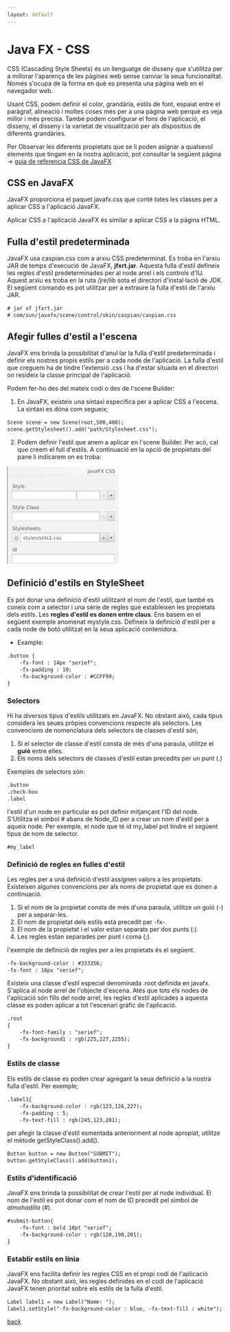 ```yaml
---
layout: default
---
```


# Java FX - CSS

CSS (Cascading Style Sheets) és un llenguatge de disseny que s'utilitza per a millorar l'aparença de les pàgines web sense canviar la seua funcionalitat. Només s'ocupa de la forma en què es presenta una pàgina web en el navegador web.

Usant CSS, podem definir el color, grandària, estils de font, espaiat entre el paràgraf, alineació i moltes coses més per a una pàgina web perquè es veja millor i més precisa. També podem configurar el fons de l'aplicació, el disseny, el disseny i la varietat de visualització per als dispositius de diferents grandàries.

Per Observar les diferents propietats que se li poden asignar a qualsevol elements que tingam en la nostra aplicació, pot consultar la següent pàgina -> [guia de referencia CSS de JavaFX](https://docs.oracle.com/javafx/2/api/javafx/scene/doc-files/cssref.html)


## CSS en JavaFX

JavaFX proporciona el paquet javafx.css que conté totes les classes per a aplicar CSS a l'aplicació JavaFX.

Aplicar CSS a l'aplicació JavaFX és similar a aplicar CSS a la pàgina HTML. 

## Fulla d'estil predeterminada

JavaFX usa caspian.css com a arxiu CSS predeterminat. Es troba en l'arxiu JAR de temps d'execució de JavaFX, **jfxrt.jar**. Aquesta fulla d'estil defineix les regles d'estil predeterminades per al node arrel i els controls d'IU. Aquest arxiu es troba en la ruta /jre/lib sota el directori d'instal·lació de JDK. El següent comando es pot utilitzar per a extraure la fulla d'estil de l'arxiu JAR.

~~~
# jar xf jfxrt.jar    
# com/sun/javafx/scene/control/skin/caspian/caspian.css
~~~

## Afegir fulles d'estil a l'escena

JavaFX ens brinda la possibilitat d'anul·lar la fulla d'estil predeterminada i definir els nostres propis estils per a cada node de l'aplicació. La fulla d'estil que creguem ha de tindre l'extensió .css i ha d'estar situada en el directori on resideix la classe principal de l'aplicació.

Podem fer-ho des del mateix codi o des de l'scene Builder:

1. En JavaFX, existeix una sintaxi específica per a aplicar CSS a l'escena. La sintaxi es dóna com segueix;
~~~
Scene scene = new Scene(root,500,400);
scene.getStylesheet().add("path/Stylesheet.css");
~~~

2. Podem definir l'estil que anem a aplicar en l'scene Builder. Per acò, cal que creem el full d'estils. A continuació en la opció de propietats del pane li indicarem on es troba:

![css](./images/css1.png)

## Definició d'estils en StyleSheet

Es pot donar una definició d'estil utilitzant el nom de l'estil, que també es coneix com a selector i una sèrie de regles que estableixen les propietats dels estils. Les **regles d'estil es donen entre claus**. Ens basem en el següent exemple anomenat mystyle.css. Defineix la definició d'estil per a cada node de botó utilitzat en la seua aplicació contenidora.

- Example:
~~~
.button {
    -fx-font : 14px "serief";
    -fx-padding : 10;
    -fx-background-color : #CCFF99;
}
~~~

### Selectors

Hi ha diversos tipus d'estils utilitzats en JavaFX. No obstant això, cada tipus considera les seues pròpies convencions respecte als selectors. Les convencions de nomenclatura dels selectors de classes d'estil són,

1. Si el selector de classe d'estil consta de més d'una paraula, utilitze el **guió** entre elles.
2. Els noms dels selectors de classes d'estil estan precedits per un punt (.)

Exemples de selectors són:

~~~
.button
.check-box
.label
~~~

l'estil d'un node en particular es pot definir mitjançant l'ID del node. S'Utilitza el símbol # abans de Node_ID per a crear un nom d'estil per a aqueix node. Per exemple, el node que té id my_label pot tindre el següent tipus de nom de selector.

~~~
#my_label
~~~

### Definició de regles en fulles d'estil

Les regles per a una definició d'estil assignen valors a les propietats. Existeixen algunes convencions per als noms de propietat que es donen a continuació.

1. Si el nom de la propietat consta de més d'una paraula, utilitze un guió (-) per a separar-les.
2. El nom de propietat dels estils està precedit per -fx-.
3. El nom de la propietat i el valor estan separats per dos punts (:).
4. Les regles estan separades per punt i coma (;).

l'exemple de definició de regles per a les propietats és el següent.

~~~
-fx-background-color : #333356;
-fx-font : 16px "serief";
~~~

Existeix una classe d'estil especial denominada .root definida en javafx. S'aplica al node arrel de l'objecte d'escena. Atés que tots els nodes de l'aplicació són fills del node arrel, les regles d'estil aplicades a aquesta classe es poden aplicar a tot l'escenari gràfic de l'aplicació.

~~~
.root
{
    -fx-font-family : "serief";
    -fx-background1 : rgb(225,227,2255);
}
~~~

### Estils de classe

Els estils de classe es poden crear agregant la seua definició a la nostra fulla d'estil. Per exemple;

~~~
.label1{
    -fx-background-color : rgb(123,126,227);
    -fx-padding : 5;
    -fx-text-fill : rgb(245,123,201);
~~~

per afegir la classe d'estil esmentada anteriorment al node apropiat, utilitze el mètode getStyleClass().add().

~~~
Button button = new Button("SUBMIT");
button.getStyleClass().add(button1);
~~~

### Estils d'identificació

JavaFX ens brinda la possibilitat de crear l'estil per al node individual. El nom de l'estil es pot donar com el nom de ID precedit pel símbol de *almohadilla* (#).

~~~
#submit-button{
    -fx-font : bold 18pt "serief";
    -fx-background-color : rgb(120,190,201);
}
~~~

### Establir estils en línia

JavaFX ens facilita definir les regles CSS en el propi codi de l'aplicació JavaFX. No obstant això, les regles definides en el codi de l'aplicació JavaFX tenen prioritat sobre els estils de la fulla d'estil.

~~~
Label label1 = new Label("Name: ");
label1.setStyle("-fx-background-color : blue, -fx-text-fill : white");
~~~







[back](../../javafx.html)
